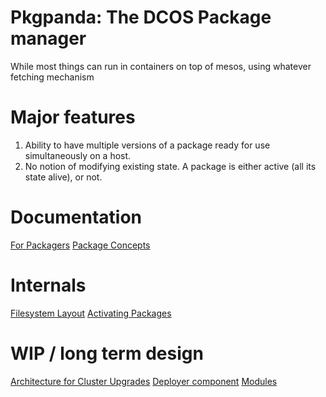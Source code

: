 # Pkgpanda: The DCOS Package manager

While most things can run in containers on top of mesos, using whatever fetching mechanism

# Major features

1. Ability to have multiple versions of a package ready for use simultaneously on a host.
2. No notion of modifying existing state. A package is either active (all its state alive), or not.

# Documentation

[For Packagers](for_packagers.md)
[Package Concepts](package_concepts.md)


# Internals
[Filesystem Layout](filesystem_layout.md)
[Activating Packages](activating.md)

# WIP / long term design

[Architecture for Cluster Upgrades](architecture.md)
[Deployer component](deployer.md)
[Modules](modueles.md)
